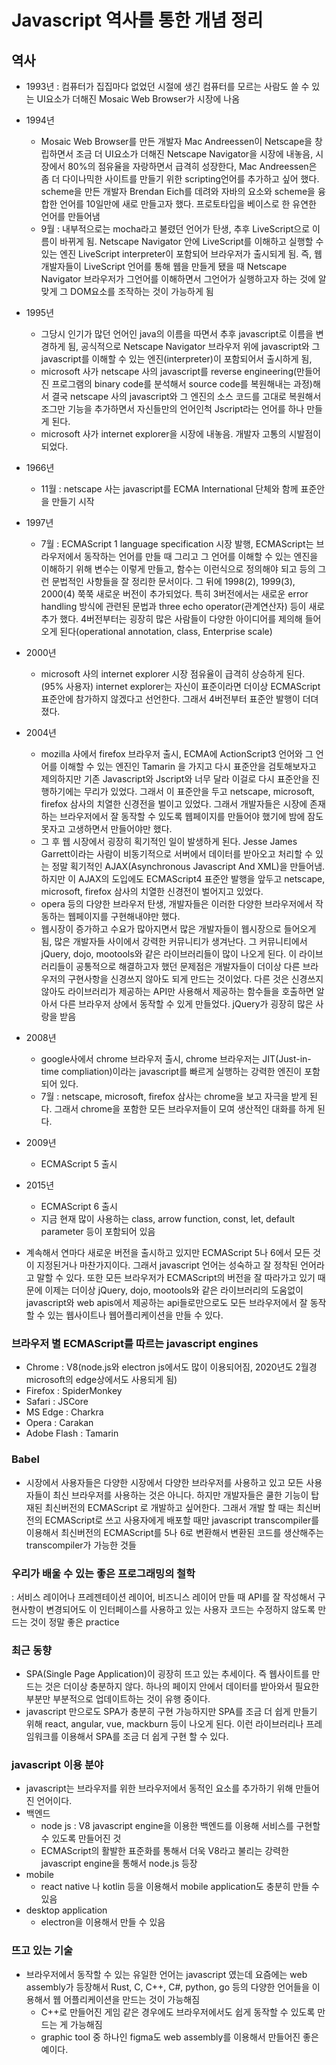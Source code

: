 # Javascript 역사를 통한 개념 정리

## 역사

- 1993년 : 컴퓨터가 집집마다 없었던 시절에 생긴 컴퓨터를 모르는 사람도 쓸 수 있는 UI요소가 더해진 Mosaic Web Browser가 시장에 나옴
- 1994년

  - Mosaic Web Browser를 만든 개발자 Mac Andreessen이 Netscape을 창립하면서 조금 더 UI요소가 더해진 Netscape Navigator을 시장에 내놓음, 시장에서 80%의 점유율을 자랑하면서 급격히 성장한다, Mac Andreessen은 좀 더 다이나믹한 사이트를 만들기 위한 scripting언어를 추가하고 싶어 했다. scheme을 만든 개발자 Brendan Eich를 데려와 자바의 요소와 scheme을 융합한 언어를 10일만에 새로 만들고자 했다. 프로토타입을 베이스로 한 유연한 언어를 만들어냄
  - 9월 : 내부적으로는 mocha라고 불렸던 언어가 탄생, 추후 LiveScript으로 이름이 바뀌게 됨. Netscape Navigator 안에 LiveScript를 이해하고 실행할 수 있는 엔진 LiveScript interpreter이 포함되어 브라우저가 출시되게 됨. 즉, 웹 개발자들이 LiveScript 언어를 통해 웹을 만들게 됐을 때 Netscape Navigator 브라우저가 그언어를 이해하면서 그언어가 실행하고자 하는 것에 알맞게 그 DOM요소를 조작하는 것이 가능하게 됨

- 1995년
  - 그당시 인기가 많던 언어인 java의 이름을 따면서 추후 javascript로 이름을 변경하게 됨, 공식적으로 Netscape Navigator 브라우저 위에 javascript와 그 javascript를 이해할 수 있는 엔진(interpreter)이 포함되어서 출시하게 됨,
  - microsoft 사가 netscape 사의 javascript를 reverse engineering(만들어진 프로그램의 binary code를 분석해서 source code를 복원해내는 과정)해서 결국 netscape 사의 javascript와 그 엔진의 소스 코드를 고대로 복원해서 조그만 기능을 추가하면서 자신들만의 언어인척 Jscript라는 언어를 하나 만들게 된다.
  - microsoft 사가 internet explorer을 시장에 내놓음. 개발자 고통의 시발점이 되었다.
- 1966년
  - 11월 : netscape 사는 javascript를 ECMA International 단체와 함께 표준안을 만들기 시작
- 1997년
  - 7월 : ECMAScript 1 language specification 시장 발행, ECMAScript는 브라우저에서 동작하는 언어를 만들 때 그리고 그 언어를 이해할 수 있는 엔진을 이해하기 위해 변수는 이렇게 만들고, 함수는 이런식으로 정의해야 되고 등의 그런 문법적인 사항들을 잘 정리한 문서이다. 그 뒤에 1998(2), 1999(3), 2000(4) 쭉쭉 새로운 버전이 추가되었다. 특히 3버전에서는 새로운 error handling 방식에 관련된 문법과 three echo operator(관계연산자) 등이 새로 추가 했다. 4버전부터는 굉장히 많은 사람들이 다양한 아이디어를 제의해 들어오게 된다(operational annotation, class, Enterprise scale)
- 2000년
  - microsoft 사의 internet explorer 시장 점유율이 급격히 상승하게 된다.(95% 사용자) internet explorer는 자신이 표준이라면 더이상 ECMAScript 표준안에 참가하지 않겠다고 선언한다. 그래서 4버전부터 표준안 발행이 더뎌졌다.
- 2004년
  - mozilla 사에서 firefox 브라우저 출시, ECMA에 ActionScript3 언어와 그 언어를 이해할 수 있는 엔진인 Tamarin 을 가지고 다시 표준안을 검토해보자고 제의하지만 기존 Javascript와 Jscript와 너무 달라 이걸로 다시 표준안을 진행하기에는 무리가 있었다. 그래서 이 표준안을 두고 netscape, microsoft, firefox 삼사의 치열한 신경전을 벌이고 있었다. 그래서 개발자들은 시장에 존재하는 브라우저에서 잘 동작할 수 있도록 웹페이지를 만들어야 했기에 밤에 잠도 못자고 고생하면서 만들어야만 했다.
  - 그 후 웹 시장에서 굉장히 획기적인 일이 발생하게 된다. Jesse James Garrett이라는 사람이 비동기적으로 서버에서 데이터를 받아오고 처리할 수 있는 정말 획기적인 AJAX(Asynchronous Javascript And XML)을 만들어냄. 하지만 이 AJAX의 도입에도 ECMAScript4 표준안 발행을 앞두고 netscape, microsoft, firefox 삼사의 치열한 신경전이 벌어지고 있었다.
  - opera 등의 다양한 브라우저 탄생, 개발자들은 이러한 다양한 브라우저에서 작동하는 웹페이지를 구현해내야만 했다.
  - 웹시장이 증가하고 수요가 많아지면서 많은 개발자들이 웹시장으로 들어오게 됨, 많은 개발자들 사이에서 강력한 커뮤니티가 생겨난다. 그 커뮤니티에서 jQuery, dojo, mootools와 같은 라이브러리들이 많이 나오게 된다. 이 라이브러리들이 공통적으로 해결하고자 했던 문제점은 개발자들이 더이상 다른 브라우저의 구현사항을 신경쓰지 않아도 되게 만드는 것이었다. 다른 것은 신경쓰지 않아도 라이브러리가 제공하는 API만 사용해서 제공하는 함수들을 호출하면 알아서 다른 브라우저 상에서 동작할 수 있게 만들었다. jQuery가 굉장히 많은 사랑을 받음
- 2008년
  - google사에서 chrome 브라우저 출시, chrome 브라우저는 JIT(Just-in-time compliation)이라는 javascript를 빠르게 실행하는 강력한 엔진이 포함되어 있다.
  - 7월 : netscape, microsoft, firefox 삼사는 chrome을 보고 자극을 받게 된다. 그래서 chrome을 포함한 모든 브라우저들이 모여 생산적인 대화를 하게 된다.
- 2009년
  - ECMAScript 5 출시
- 2015년
  - ECMAScript 6 출시
  - 지금 현재 많이 사용하는 class, arrow function, const, let, default parameter 등이 포함되어 있음
- 계속해서 연마다 새로운 버전을 출시하고 있지만 ECMAScript 5나 6에서 모든 것이 지정된거나 마찬가지이다. 그래서 javascript 언어는 성숙하고 잘 정착된 언어라고 말할 수 있다. 또한 모든 브라우저가 ECMAScript의 버전을 잘 따라가고 있기 때문에 이제는 더이상 jQuery, dojo, mootools와 같은 라이브러리의 도움없이 javascript와 web apis에서 제공하는 api들로만으로도 모든 브라우저에서 잘 동작할 수 있는 웹사이트나 웹어플리케이션을 만들 수 있다.

### 브라우저 별 ECMAScript를 따르는 javascript engines

- Chrome : V8(node.js와 electron js에서도 많이 이용되어짐, 2020년도 2월경 microsoft의 edge상에서도 사용되게 됨)
- Firefox : SpiderMonkey
- Safari : JSCore
- MS Edge : Charkra
- Opera : Carakan
- Adobe Flash : Tamarin

### Babel

- 시장에서 사용자들은 다양한 시장에서 다양한 브라우저를 사용하고 있고 모든 사용자들이 최신 브라우저를 사용하는 것은 아니다. 하지만 개발자들은 쿨한 기능이 탑재된 최신버전의 ECMAScript 로 개발하고 싶어한다. 그래서 개발 할 때는 최신버전의 ECMAScript로 쓰고 사용자에게 배포할 때만 javascript transcompiler를 이용해서 최신버전의 ECMAScript를 5나 6로 변환해서 변환된 코드를 생산해주는 transcompiler가 가능한 것들

### 우리가 배울 수 있는 좋은 프로그래밍의 철학

: 서비스 레이어나 프레젠테이션 레이어, 비즈니스 레이어 만들 때 API를 잘 작성해서 구현사항이 변경되어도 이 인터페이스를 사용하고 있는 사용자 코드는 수정하지 않도록 만드는 것이 정말 좋은 practice

### 최근 동향

- SPA(Single Page Application)이 굉장히 뜨고 있는 추세이다. 즉 웹사이트를 만드는 것은 더이상 충분하지 않다. 하나의 페이지 안에서 데이터를 받아와서 필요한 부분만 부분적으로 업데이트하는 것이 유행 중이다.
- javascript 만으로도 SPA가 충분히 구현 가능하지만 SPA를 조금 더 쉽게 만들기 위해 react, angular, vue, mackburn 등이 나오게 된다. 이런 라이브러리나 프레임워크를 이용해서 SPA를 조금 더 쉽게 구현 할 수 있다.

### javascript 이용 분야

- javascript는 브라우저를 위한 브라우저에서 동적인 요소를 추가하기 위해 만들어진 언어이다.
- 백엔드
  - node js : V8 javascript engine을 이용한 백엔드를 이용해 서비스를 구현할 수 있도록 만들어진 것
  - ECMAScript의 활발한 표준화를 통해서 더욱 V8라고 불리는 강력한 javascript engine을 통해서 node.js 등장
- mobile
  - react native 나 kotlin 등을 이용해서 mobile application도 충분히 만들 수 있음
- desktop application
  - electron을 이용해서 만들 수 있음

### 뜨고 있는 기술

- 브라우저에서 동작할 수 있는 유일한 언어는 javascript 였는데 요즘에는 web assembly가 등장해서 Rust, C, C++, C#, python, go 등의 다양한 언어들을 이용해서 웹 어플리케이션을 만드는 것이 가능해짐
  - C++로 만들어진 게임 같은 경우에도 브라우저에서도 쉽게 동작할 수 있도록 만드는 게 가능해짐
  - graphic tool 중 하나인 figma도 web assembly를 이용해서 만들어진 좋은 예이다.
